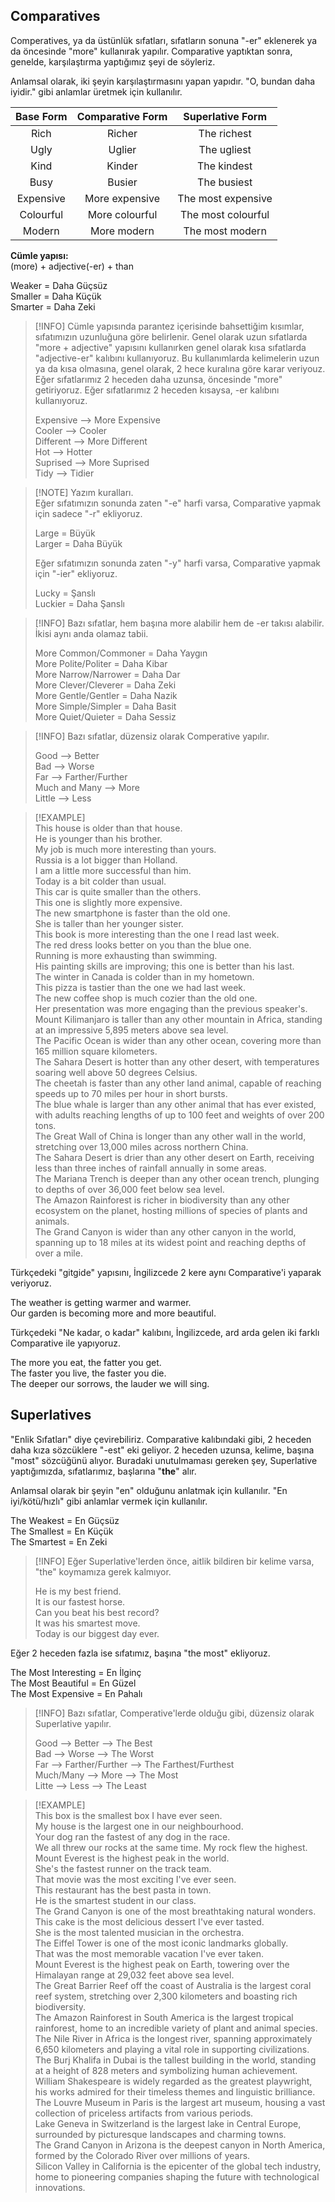 ## Comparatives  
Comperatives, ya da üstünlük sıfatları, sıfatların sonuna "-er" eklenerek ya da öncesinde "more" kullanırak yapılır. Comparative yaptıktan sonra, genelde, karşılaştırma yaptığımız şeyi de söyleriz.  

Anlamsal olarak, iki şeyin karşılaştırmasını yapan yapıdır. "O, bundan daha iyidir." gibi anlamlar üretmek için kullanılır.  

| Base Form | Comparative Form |  Superlative Form  |  
|:---------:|:----------------:|:------------------:|  
|   Rich    |      Richer      |    The richest     |  
|   Ugly    |      Uglier      |    The ugliest     |  
|   Kind    |      Kinder      |    The kindest     |  
|   Busy    |      Busier      |    The busiest     |  
| Expensive |  More expensive  | The most expensive |  
| Colourful |  More colourful  | The most colourful |  
|  Modern   |   More modern    |  The most modern   |  

**Cümle yapısı:**  
(more) + adjective(-er) + than  

Weaker = Daha Güçsüz  
Smaller = Daha Küçük  
Smarter = Daha Zeki  

> [!INFO] Cümle yapısında parantez içerisinde bahsettiğim kısımlar, sıfatımızın uzunluğuna göre belirlenir. Genel olarak uzun sıfatlarda "more + adjective" yapısını kullanırken genel olarak kısa sıfatlarda "adjective-er" kalıbını kullanıyoruz. Bu kullanımlarda kelimelerin uzun ya da kısa olmasına, genel olarak, 2 hece kuralına göre karar veriyouz. Eğer sıfatlarımız 2 heceden daha uzunsa, öncesinde "more" getiriyoruz. Eğer sıfatlarımız 2 heceden kısaysa, -er kalıbını kullanıyoruz.  
>  
> Expensive --> More Expensive  
> Cooler --> Cooler  
> Different --> More Different  
> Hot --> Hotter  
> Suprised --> More Suprised  
> Tidy --> Tidier  

> [!NOTE] Yazım kuralları.  
> Eğer sıfatımızın sonunda zaten "-e" harfi varsa, Comparative yapmak için sadece "-r" ekliyoruz.  
>  
> Large = Büyük  
> Larger = Daha Büyük  
>  
> Eğer sıfatımızın sonunda zaten "-y" harfi varsa, Comparative yapmak için "-ier" ekliyoruz.  
>  
> Lucky = Şanslı  
> Luckier = Daha Şanslı  

> [!INFO] Bazı sıfatlar, hem başına more alabilir hem de -er takısı alabilir. İkisi aynı anda olamaz tabii.  
>  
> More Common/Commoner = Daha Yaygın  
> More Polite/Politer = Daha Kibar  
> More Narrow/Narrower = Daha Dar  
> More Clever/Cleverer = Daha Zeki  
> More Gentle/Gentler = Daha Nazik  
> More Simple/Simpler = Daha Basit  
> More Quiet/Quieter = Daha Sessiz  

> [!INFO]  Bazı sıfatlar, düzensiz olarak Comperative yapılır.  
>  
> Good --> Better  
> Bad --> Worse  
> Far --> Farther/Further  
> Much and Many --> More  
> Little --> Less  

> [!EXAMPLE]  
> This house is older than that house.  
> He is younger than his brother.  
> My job is much more interesting than yours.  
> Russia is a lot bigger than Holland.  
> I am a little more successful than him.  
> Today is a bit colder than usual.  
> This car is quite smaller than the others.  
> This one is slightly more expensive.  
> The new smartphone is faster than the old one.  
> She is taller than her younger sister.  
> This book is more interesting than the one I read last week.  
> The red dress looks better on you than the blue one.  
> Running is more exhausting than swimming.  
> His painting skills are improving; this one is better than his last.  
> The winter in Canada is colder than in my hometown.  
> This pizza is tastier than the one we had last week.  
> The new coffee shop is much cozier than the old one.  
> Her presentation was more engaging than the previous speaker's.  
> Mount Kilimanjaro is taller than any other mountain in Africa, standing at an impressive 5,895 meters above sea level.  
> The Pacific Ocean is wider than any other ocean, covering more than 165 million square kilometers.  
> The Sahara Desert is hotter than any other desert, with temperatures soaring well above 50 degrees Celsius.  
> The cheetah is faster than any other land animal, capable of reaching speeds up to 70 miles per hour in short bursts.  
> The blue whale is larger than any other animal that has ever existed, with adults reaching lengths of up to 100 feet and weights of over 200 tons.  
> The Great Wall of China is longer than any other wall in the world, stretching over 13,000 miles across northern China.  
> The Sahara Desert is drier than any other desert on Earth, receiving less than three inches of rainfall annually in some areas.  
> The Mariana Trench is deeper than any other ocean trench, plunging to depths of over 36,000 feet below sea level.  
> The Amazon Rainforest is richer in biodiversity than any other ecosystem on the planet, hosting millions of species of plants and animals.  
> The Grand Canyon is wider than any other canyon in the world, spanning up to 18 miles at its widest point and reaching depths of over a mile.  

Türkçedeki "gitgide" yapısını, İngilizcede 2 kere aynı Comparative'i yaparak veriyoruz.  

The weather is getting warmer and warmer.  
Our garden is becoming more and more beautiful.  

Türkçedeki "Ne kadar, o kadar" kalıbını, İngilizcede, ard arda gelen iki farklı Comparative ile yapıyoruz.  

The more you eat, the fatter you get.  
The faster you live, the faster you die.  
The deeper our sorrows, the lauder we will sing.  

## Superlatives  
"Enlik Sıfatları" diye çevirebiliriz. Comparative kalıbındaki gibi, 2 heceden daha kıza sözcüklere "-est" eki geliyor. 2 heceden uzunsa, kelime, başına "most" sözcüğünü alıyor. Buradaki unutulmaması gereken şey, Superlative yaptığımızda, sıfatlarımız, başlarına "**the**" alır.  

Anlamsal olarak bir şeyin "en" olduğunu anlatmak için kullanılır. "En iyi/kötü/hızlı" gibi anlamlar vermek için kullanılır.  

The Weakest = En Güçsüz  
The Smallest = En Küçük  
The Smartest = En Zeki  

> [!INFO]  Eğer Superlative'lerden önce, aitlik bildiren bir kelime varsa, "the" koymamıza gerek kalmıyor.  
>  
> He is my best friend.  
> It is our fastest horse.  
> Can you beat his best record?  
> It was his smartest move.  
> Today is our biggest day ever.  

Eğer 2 heceden fazla ise sıfatımız, başına "the most" ekliyoruz.  

The Most Interesting = En İlginç  
The Most Beautiful = En Güzel  
The Most Expensive = En Pahalı  

> [!INFO]  Bazı sıfatlar, Comperative'lerde olduğu gibi, düzensiz olarak Superlative yapılır.  
>  
> Good --> Better --> The Best  
> Bad --> Worse --> The Worst  
> Far --> Farther/Further --> The Farthest/Furthest  
> Much/Many --> More --> The Most  
> Litte --> Less --> The Least  

> [!EXAMPLE]  
> This box is the smallest box I have ever seen.  
> My house is the largest one in our neighbourhood.  
> Your dog ran the fastest of any dog in the race.  
> We all threw our rocks at the same time. My rock flew the highest.  
> Mount Everest is the highest peak in the world.  
> She's the fastest runner on the track team.  
> That movie was the most exciting I've ever seen.  
> This restaurant has the best pasta in town.  
> He is the smartest student in our class.  
> The Grand Canyon is one of the most breathtaking natural wonders.  
> This cake is the most delicious dessert I've ever tasted.  
> She is the most talented musician in the orchestra.  
> The Eiffel Tower is one of the most iconic landmarks globally.  
> That was the most memorable vacation I've ever taken.  
> Mount Everest is the highest peak on Earth, towering over the Himalayan range at 29,032 feet above sea level.  
> The Great Barrier Reef off the coast of Australia is the largest coral reef system, stretching over 2,300 kilometers and boasting rich biodiversity.  
> The Amazon Rainforest in South America is the largest tropical rainforest, home to an incredible variety of plant and animal species.  
> The Nile River in Africa is the longest river, spanning approximately 6,650 kilometers and playing a vital role in supporting civilizations.  
> The Burj Khalifa in Dubai is the tallest building in the world, standing at a height of 828 meters and symbolizing human achievement.  
> William Shakespeare is widely regarded as the greatest playwright, his works admired for their timeless themes and linguistic brilliance.  
> The Louvre Museum in Paris is the largest art museum, housing a vast collection of priceless artifacts from various periods.  
> Lake Geneva in Switzerland is the largest lake in Central Europe, surrounded by picturesque landscapes and charming towns.  
> The Grand Canyon in Arizona is the deepest canyon in North America, formed by the Colorado River over millions of years.  
> Silicon Valley in California is the epicenter of the global tech industry, home to pioneering companies shaping the future with technological innovations.  